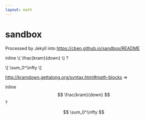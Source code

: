 ```yaml
---
layout: math
---
```


sandbox
=======

Processed by Jekyll into https://cben.github.io/sandbox/README

inline \\( \frac{kram}{down} \\) ?

\\[ \sum_0^\infty \\]

http://kramdown.gettalong.org/syntax.html#math-blocks =>

inline $$ \frac{kram}{down} $$ ?

$$ \sum_0^\infty $$
